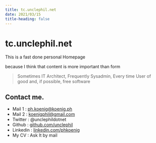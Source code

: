 ```yaml
---
title: tc.unclephil.net
date: 2021/03/15
title-heading: false
---
```

# tc.unclephil.net

This is a fast done personal Homepage

because I think that content is more important than form

> Sometimes IT Architect, Frequently Sysadmin, Every time User of good and, if possible, free software

## Contact me.

* Mail 1 : [ph.koenig@koenig.ph](mailto://ph.koenig@koenig.ph) 
* Mail 2 : [koenigphil@gmail.com](mailto://koenigphil@gmail.com)
* Twitter : @unclephildotnet
* Github : [github.com/unclephil](https://github.com/unclephil)
* Linkedin : [linkedin.com/phkoenig](https://linkedin.com/phkoenig)
* My CV : Ask It by mail
